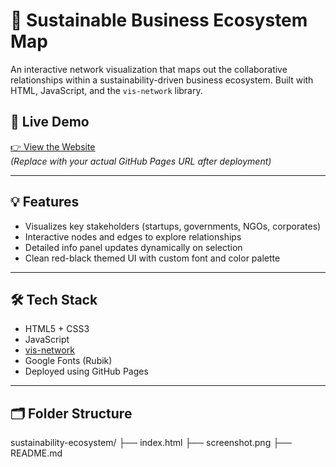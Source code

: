 # 🌱 Sustainable Business Ecosystem Map

An interactive network visualization that maps out the collaborative relationships within a sustainability-driven business ecosystem. Built with HTML, JavaScript, and the `vis-network` library.

## 🔗 Live Demo
[👉 View the Website]([https://shaurya-11011.github.io/Sustainability-Ecosystem/])  
*(Replace with your actual GitHub Pages URL after deployment)*

---

## 💡 Features
- Visualizes key stakeholders (startups, governments, NGOs, corporates)
- Interactive nodes and edges to explore relationships
- Detailed info panel updates dynamically on selection
- Clean red-black themed UI with custom font and color palette

---

## 🛠️ Tech Stack
- HTML5 + CSS3
- JavaScript
- [vis-network](https://visjs.github.io/vis-network/)
- Google Fonts (Rubik)
- Deployed using GitHub Pages

---

## 🗂️ Folder Structure
sustainability-ecosystem/
├── index.html
├── screenshot.png
├── README.md
